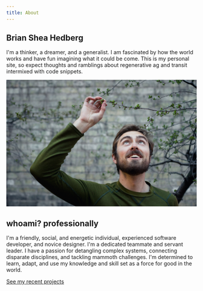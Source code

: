 ```yaml
---
title: About
---
```


## Brian Shea Hedberg

I'm a thinker, a dreamer, and a generalist. I am fascinated by how the world works and have fun imagining what it could be come. This is my personal site, so expect thoughts and ramblings about regenerative ag and transit intermixed with code snippets.

![Brian](./Brian.jpg)

## whoami? professionally

I'm a friendly, social, and energetic individual, experienced software developer, and novice designer. I'm a dedicated teammate and servant leader. I have a passion for detangling complex systems, connecting disparate disciplines, and tackling mammoth challenges. I'm determined to learn, adapt, and use my knowledge and skill set as a force for good in the world.

[See my recent projects](/projects)

